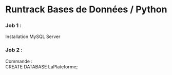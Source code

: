# Runtrack Bases de Données / Python

### Job 1 :  
Installation MySQL Server  
  
### Job 2 :  
Commande :  
CREATE DATABASE LaPlateforme;  